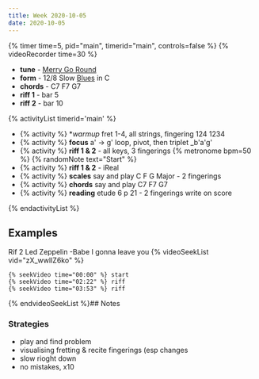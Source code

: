 ```yaml
---
title: Week 2020-10-05
date: 2020-10-05
---
```


{% timer time=5, pid="main", timerid="main", controls=false %}
{% videoRecorder time=30 %}

- **tune** - [Merry Go Round](/tunes/merry-go-round)
- **form** - 12/8 Slow [Blues](/activities/twelve-bar-blues/) in C
- **chords** - C7 F7 G7
- **riff 1** - bar 5
- **riff 2** - bar 10

{% activityList timerid='main' %}

- {% activity %} **warmup* fret 1-4, all strings, fingering 124 1234
- {% activity %} **focus** a' -> g' loop, pivot, then triplet _b'a'g'
- {% activity %} **riff 1 & 2** - all keys, 3 fingerings {% metronome bpm=50 %} {% randomNote text="Start" %}
- {% activity %} **riff 1 & 2** - iReal
- {% activity %} **scales** say and play C F G Major - 2 fingerings
- {% activity %} **chords** say and play C7 F7 G7
- {% activity %} **reading** etude 6 p 21 - 2 fingerings write on score

{% endactivityList %}

## Examples

Rif 2 Led Zeppelin -Babe I gonna leave you 
{% videoSeekList vid="zX_wwlIZ6ko" %}

    {% seekVideo time="00:00" %} start
    {% seekVideo time="02:22" %} riff 
    {% seekVideo time="03:53" %} riff 
    
{% endvideoSeekList %}## Notes

### Strategies

- play and find problem
- visualising fretting & recite fingerings (esp changes
- slow rioght down
- no mistakes, x10

